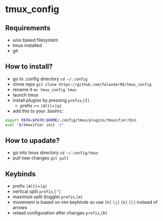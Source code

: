 # tmux_config

## Requirements
- unix based filesystem
- tmux installed 
- git 	

## How to install?
- go to .config directory `cd ~/.config`
- clone repo `git clone https://github.com/Talandar99/tmux_config` 
- rename it `mv tmux_config tmux`
- launch tmux 
- install plugins by pressing `prefix`,`[I]`
  - prefix == `[Alt]`+`[q]`
- add this to your .bashrc:
```bash
export PATH=$PATH:$HOME/.config/tmux/plugins/tmuxifier/bin
eval "$(tmuxifier init -)"
```
## How to upadate?
- go into tmux directory `cd ~/.config/tmux`
- pull new changes `git pull`

## Keybinds
- prefix `[Alt]`+`[q]`
- vertical split `prefix`,`["]`
- maximize split (toggle) `prefix`,`[m]`
- movement is based on vim keybinds so use `[h]` `[j]` `[k]` `[l]` instead of arrows
- relaad configuration after changes `prefix`,`[R]`
